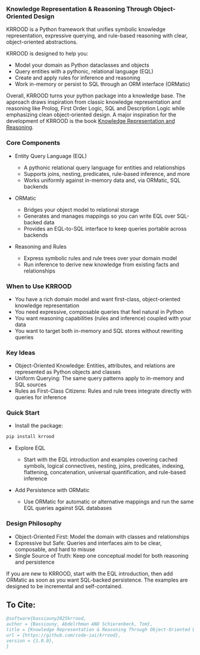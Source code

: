 ### Knowledge Representation & Reasoning Through Object-Oriented Design
 
KRROOD is a Python framework that unifies symbolic knowledge representation, expressive querying, 
and rule-based reasoning with clear, object-oriented abstractions.

KRROOD is designed to help you:
- Model your domain as Python dataclasses and objects
- Query entities with a pythonic, relational language (EQL)
- Create and apply rules for inference and reasoning
- Work in-memory or persist to SQL through an ORM interface (ORMatic)

Overall, KRROOD turns your python package into a knowledge base.
The approach draws inspiration from classic knowledge representation and reasoning like Prolog, First Order Logic, SQL 
and Description Logic while emphasizing clean object-oriented design. 
A major inspiration for the development of KRROOD is the book
[Knowledge Representation and Reasoning](https://bista.sites.dmi.unipg.it/didattica/CSP/knowledge-representation-and-reasoning-the-morgan-kaufmann-series-in-artificial-intelligence.pdf).

### Core Components

- Entity Query Language (EQL)
  - A pythonic relational query language for entities and relationships
  - Supports joins, nesting, predicates, rule-based inference, and more
  - Works uniformly against in-memory data and, via ORMatic, SQL backends

- ORMatic
  - Bridges your object model to relational storage
  - Generates and manages mappings so you can write EQL over SQL-backed data
  - Provides an EQL-to-SQL interface to keep queries portable across backends

- Reasoning and Rules
  - Express symbolic rules and rule trees over your domain model
  - Run inference to derive new knowledge from existing facts and relationships

### When to Use KRROOD

- You have a rich domain model and want first-class, object-oriented knowledge representation
- You need expressive, composable queries that feel natural in Python
- You want reasoning capabilities (rules and inference) coupled with your data
- You want to target both in-memory and SQL stores without rewriting queries

### Key Ideas

- Object-Oriented Knowledge: Entities, attributes, and relations are represented as Python objects and classes
- Uniform Querying: The same query patterns apply to in-memory and SQL sources
- Rules as First-Class Citizens: Rules and rule trees integrate directly with queries for inference

### Quick Start

- Install the package:

```bash
pip install krrood
```


- Explore EQL
  - Start with the EQL introduction and examples covering cached symbols, logical connectives, nesting, joins, predicates, indexing, flattening, concatenation, universal quantification, and rule-based inference

- Add Persistence with ORMatic
  - Use ORMatic for automatic or alternative mappings and run the same EQL queries against SQL databases

### Design Philosophy

- Object-Oriented First: Model the domain with classes and relationships
- Expressive but Safe: Queries and interfaces aim to be clear, composable, and hard to misuse
- Single Source of Truth: Keep one conceptual model for both reasoning and persistence

If you are new to KRROOD, start with the EQL introduction, then add ORMatic as soon as you want SQL-backed persistence. 
The examples are designed to be incremental and self-contained.


## To Cite:

```bib
@software{bassiouny2025krrood,
author = {Bassiouny, Abdelrhman AND Schierenbeck, Tom},
title = {Knowledge Representation & Reasoning Through Object-Oriented Design},
url = {https://github.com/code-iai/krrood},
version = {1.0.0},
}
```